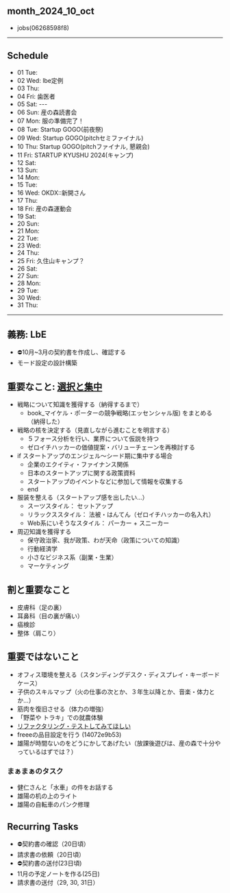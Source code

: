 month_2024_10_oct
---
- jobs(06268598f8)
---


## Schedule
- 01 Tue:
- 02 Wed: lbe定例
- 03 Thu:
- 04 Fri: 歯医者
- 05 Sat: ---
- 06 Sun: 産の森読書会
- 07 Mon: 服の準備完了！
- 08 Tue: Startup GOGO(前夜祭)
- 09 Wed: Startup GOGO(pitchセミファイナル)
- 10 Thu: Startup GOGO(pitchファイナル, 懇親会)
- 11 Fri: STARTUP KYUSHU 2024(キャンプ)
- 12 Sat:
- 13 Sun:
- 14 Mon:
- 15 Tue:
- 16 Wed: OKDX::新開さん
- 17 Thu:
- 18 Fri: 産の森運動会
- 19 Sat:
- 20 Sun:
- 21 Mon:
- 22 Tue:
- 23 Wed:
- 24 Thu:
- 25 Fri: 久住山キャンプ？
- 26 Sat:
- 27 Sun:
- 28 Mon:
- 29 Tue:
- 30 Wed:
- 31 Thu:

---

## 義務: LbE
- ⛔️10月~3月の契約書を作成し、確認する
- モード設定の設計構築

## 重要なこと: [選択と集中](1449ea2d8d)
- 戦略について知識を獲得する（納得するまで）
  - book_マイケル・ポーターの競争戦略(エッセンシャル版) をまとめる（納得した）
- 戦略の核を決定する（見直しながら進むことを明言する）
  - ５フォース分析を行い、業界について仮説を持つ
  - ゼロイチハッカーの価値提案・バリューチェーンを再検討する
- if スタートアップのエンジェル〜シード期に集中する場合
  - 企業のエクイティ・ファイナンス関係
  - 日本のスタートアップに関する政策資料
  - スタートアップのイベントなどに参加して情報を収集する
  - end
- 服装を整える（スタートアップ感を出したい...）
  - スーツスタイル： セットアップ
  - リラックススタイル： 法被・はんてん（ゼロイチハッカーの名入れ）
  - Web系にいそうなスタイル： パーカー + スニーカー
- 周辺知識を獲得する
  - 保守政治家、我が政策、わが天命（政策についての知識）
  - 行動経済学
  - 小さなビジネス系（副業・生業）
  - マーケティング

## 割と重要なこと
- 皮膚科（足の裏）
- 耳鼻科（目の裏が痛い）
- 癌検診
- 整体（肩こり）

## 重要ではないこと
- オフィス環境を整える（スタンディングデスク・ディスプレイ・キーボードケース）
- 子供のスキルマップ（火の仕事の次とか、３年生以降とか、音楽・体力とか...）
- 筋肉を復旧させる（体力の増強）
- 「野菜や トラキ」での就農体験
- [リファクタリング・テストしてみてほしい](https://github.com/n350071/refactor-124)
- freeeの品目設定を行う (14072e9b53)
- 雄陽が時間ないのをどうにかしてあげたい（放課後遊びは、産の森で十分やっているはずでは？）

### まぁまぁのタスク
- 健仁さんと「水車」の件をお話する
- 雄陽の机の上のライト
- 雄陽の自転車のパンク修理

## Recurring Tasks
- ⛔️契約書の確認（20日頃）
- 請求書の依頼（20日頃）
- ⛔️契約書の送付(23日頃)
- 11月の予定ノートを作る(25日)
- 請求書の送付（29, 30, 31日）


